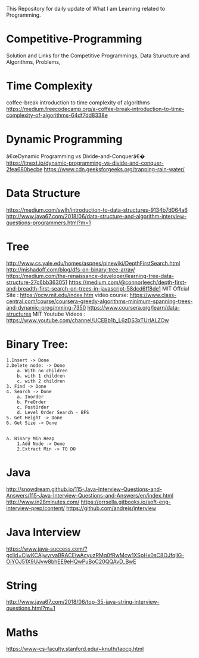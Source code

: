 This Repository for daily update of What I am Learning related to Programming.

# Competitive-Programming
Solution and Links for the Competitive Programmings, Data Sturucture and Algorithms, Problems,
# Time Complexity 
coffee-break introduction to time complexity of algorithms
https://medium.freecodecamp.org/a-coffee-break-introduction-to-time-complexity-of-algorithms-64df7dd8338e

# Dynamic Programming 
â€œDynamic Programming vs Divide-and-Conquerâ€� https://itnext.io/dynamic-programming-vs-divide-and-conquer-2fea680becbe
https://www.cdn.geeksforgeeks.org/trapping-rain-water/


# Data Structure
https://medium.com/swlh/introduction-to-data-structures-9134b7d064a6
http://www.java67.com/2018/06/data-structure-and-algorithm-interview-questions-programmers.html?m=1

# Tree

http://www.cs.yale.edu/homes/aspnes/pinewiki/DepthFirstSearch.html
http://mishadoff.com/blog/dfs-on-binary-tree-array/
https://medium.com/the-renaissance-developer/learning-tree-data-structure-27c6bb363051
https://medium.com/@connorleech/depth-first-and-breadth-first-search-on-trees-in-javascript-58dcd6ff8de1
MIT Offcial Site : https://ocw.mit.edu/index.htm
video course:
https://www.class-central.com/course/coursera-greedy-algorithms-minimum-spanning-trees-and-dynamic-prog/mming-7350
https://www.coursera.org/learn/data-structures
MIT Youtube Videos : https://www.youtube.com/channel/UCEBb1b_L6zDS3xTUrIALZOw

# Binary Tree:

	1.Insert -> Done
	2.Delete node: -> Done
		a. With no children
		b. with 1 children
		c. with 2 children
	3. Find -> Done
	4. Search -> Done
		a. Inorder
		b. PreOrder
		c. PostOrder
		d. Level Order Search - BFS
	5. Get Height -> Done
	6. Get Size -> Done
	
	
	a. Binary Min Heap
		1.Add Node -> Done
		2.Extract Min -> TO DO 


# Java
http://snowdream.github.io/115-Java-Interview-Questions-and-Answers/115-Java-Interview-Questions-and-Answers/en/index.html
http://www.in28minutes.com/ 
https://orrsella.gitbooks.io/soft-eng-interview-prep/content/
https://github.com/andreis/interview

# Java Interview

https://www.java-success.com/?gclid=CjwKCAjwyrvaBRACEiwAcyuzRMq0fRwMcw1XSpHx0sC8OJfqllG-OiYOJ51X9UJvw8bhEE9eHQwPuBoC20QQAvD_BwE

# String
http://www.java67.com/2018/06/top-35-java-string-interview-questions.html?m=1

# Maths
https://www-cs-faculty.stanford.edu/~knuth/taocp.html



